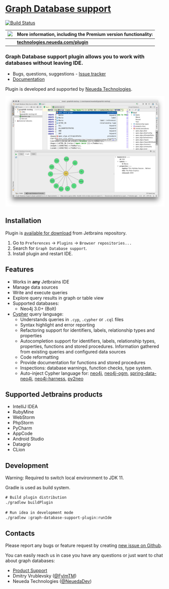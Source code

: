 # [Graph Database support](https://github.com/neueda/jetbrains-plugin-graph-database-support)
[![Build Status](https://travis-ci.org/neueda/jetbrains-plugin-graph-database-support.svg?branch=master)](https://travis-ci.org/neueda/jetbrains-plugin-graph-database-support)

|![ ](https://user-images.githubusercontent.com/2183130/67284837-0b8a2d00-f4df-11e9-8735-a34cdbc7d0f1.png)|More information, including the Premium version functionality:               |
|---------------------------------------------------------------------------------------------------------|-----------------------------------------------------------------------------|
|                                                                                                         | **[technologies.neueda.com/plugin](https://technologies.neueda.com/plugin)**|

### Graph Database support plugin allows you to work with databases without leaving IDE.

- Bugs, questions, suggestions - [Issue tracker](https://github.com/neueda/jetbrains-plugin-graph-database-support/issues)
- [Documentation](https://neueda.gitbooks.io/jetbrains-plugin-graph-database-support/content)

Plugin is developed and supported by [Neueda Technologies](http://technologies.neueda.com/).

![plugin screenshot](docs/screenshots/plugin.png)

## Installation

Plugin is [available for download](https://plugins.jetbrains.com/plugin/8087) from Jetbrains repository.

1. Go to `Preferences` -> `Plugins` -> `Browser repositories...`
2. Search for `Graph Database support`.
3. Install plugin and restart IDE.

## Features

- Works in **any** Jetbrains IDE
- Manage data sources
- Write and execute queries
- Explore query results in graph or table view
- Supported databases:
  - Neo4j 3.0+ (Bolt)
- [Cypher](https://github.com/opencypher/openCypher) query language:
  - Understands queries in `.cyp`, `.cypher` or `.cql` files
  - Syntax highlight and error reporting
  - Refactoring support for identifiers, labels, relationship types and properties
  - Autocompletion support for identifiers, labels, relationship types, properties, functions and stored procedures. Information gathered from existing queries and configured data sources
  - Code reformatting
  - Provide documentation for functions and stored procedures
  - Inspections: database warnings, function checks, type system.
  - Auto-inject Cypher language for:
   [neo4j](https://github.com/neo4j/neo4j),
   [neo4j-ogm](https://github.com/neo4j/neo4j-ogm),
   [spring-data-neo4j](https://github.com/spring-projects/spring-data-neo4j),
   [neo4j-harness](https://github.com/neo4j/neo4j/tree/3.1/community/neo4j-harness),
   [py2neo](https://github.com/nigelsmall/py2neo)

## Supported Jetbrains products

* IntelliJ IDEA
* RubyMine
* WebStorm
* PhpStorm
* PyCharm
* AppCode
* Android Studio
* Datagrip
* CLion

## Development

Warning: Required to switch local environment to JDK 11.

Gradle is used as build system.

```shell
# Build plugin distribution
./gradlew buildPlugin

# Run idea in development mode
./gradlew :graph-database-support-plugin:runIde
```

## Contacts

Please report any bugs or feature request by creating [new issue on Github](https://github.com/neueda/jetbrains-plugin-graph-database-support/issues/new).

You can easily reach us in case you have any questions or just want to chat about graph databases:
- [Product Support](mailto:product.support@neueda.com) 
- Dmitry Vrublevsky ([@FylmTM](https://twitter.com/FylmTM))
- Neueda Technologies ([@NeuedaDev](https://twitter.com/NeuedaDev))

